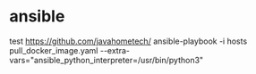 # ansible
test
https://github.com/javahometech/
ansible-playbook -i hosts pull_docker_image.yaml --extra-vars="ansible_python_interpreter=/usr/bin/python3"
